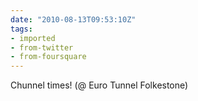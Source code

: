 ```yaml
---
date: "2010-08-13T09:53:10Z"
tags:
- imported
- from-twitter
- from-foursquare
---
```

Chunnel times! \(@ Euro Tunnel Folkestone)
